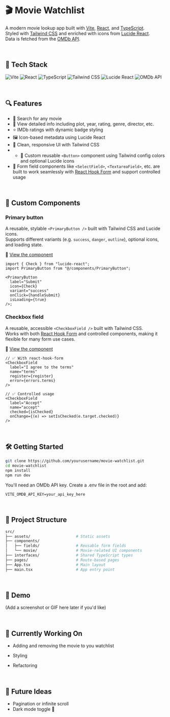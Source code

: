 # 🎬 Movie Watchlist

A modern movie lookup app built with [Vite](https://vitejs.dev/), [React](https://react.dev/), and [TypeScript](https://www.typescriptlang.org/).  
Styled with [Tailwind CSS](https://tailwindcss.com/) and enriched with icons from [Lucide React](https://lucide.dev/).  
Data is fetched from the [OMDb API](https://www.omdbapi.com/).

<br />

## 🚀 Tech Stack

![Vite](https://img.shields.io/badge/Vite-646CFF?style=for-the-badge&logo=vite&logoColor=white)
![React](https://img.shields.io/badge/React-20232A?style=for-the-badge&logo=react&logoColor=61DAFB)
![TypeScript](https://img.shields.io/badge/TypeScript-3178C6?style=for-the-badge&logo=typescript&logoColor=white)
![Tailwind CSS](https://img.shields.io/badge/TailwindCSS-0EA5E9?style=for-the-badge&logo=tailwindcss&logoColor=white)
![Lucide React](https://img.shields.io/badge/Lucide-000000?style=for-the-badge&logo=lucide&logoColor=white)
![OMDb API](https://img.shields.io/badge/OMDb%20API-FF4500?style=for-the-badge)

<br />

## 🔍 Features

- 🎥 Search for any movie
- 📖 View detailed info including plot, year, rating, genre, director, etc.
- ⭐ IMDb ratings with dynamic badge styling
- 🖼️ Icon-based metadata using Lucide React
- 🌙 Clean, responsive UI with Tailwind CSS
- - 🧩 Custom reusable `<Button>` component using Tailwind config colors and optional Lucide icons  
- 🧾 Form field components like `<SelectField>`, `<TextareaField>`, etc. are built to work seamlessly with [React Hook Form](https://react-hook-form.com/) and support controlled usage


<br />

## 🧩 Custom Components

### Primary button

A reusable, stylable `<PrimaryButton />` built with Tailwind CSS and Lucide icons.  
Supports different variants (e.g. `success`, `danger`, `outline`), optional icons, and loading state.

📄 [View the component](./movie-watchlist/src/components/PrimaryButton.tsx)

```tsx
import { Check } from "lucide-react";
import PrimaryButton from "@/components/PrimaryButton";

<PrimaryButton
  label="Submit"
  icon={Check}
  variant="success"
  onClick={handleSubmit}
  isLoading={true}
/>;

```


### Checkbox field

A reusable, accessible `<CheckboxField />` built with Tailwind CSS.  
Works with both [React Hook Form](https://react-hook-form.com/) and controlled components, making it flexible for many form use cases.

📄 [View the component](./movie-watchlist/src/components/fields/CheckboxField.tsx)

```tsx
// ✅ With react-hook-form
<CheckboxField
  label="I agree to the terms"
  name="terms"
  register={register}
  error={errors.terms}
/>

// ✅ Controlled usage
<CheckboxField
  label="Accept"
  name="accept"
  checked={isChecked}
  onChange={(e) => setIsChecked(e.target.checked)}
/>

```
<br />

## 🛠️ Getting Started

```bash
git clone https://github.com/yourusername/movie-watchlist.git
cd movie-watchlist
npm install
npm run dev
```
You'll need an OMDb API key. Create a .env file in the root and add:
```env
VITE_OMDB_API_KEY=your_api_key_here
```
<br />

## 📁 Project Structure
```bash
src/
├── assets/                    # Static assets
├── components/
│   ├── fields/                # Reusable form fields
│   └── movie/                 # Movie-related UI components
├── interfaces/                # Shared TypeScript types
├── pages/                     # Route-based pages
├── App.tsx                    # Main layout
├── main.tsx                   # App entry point

```
<br />


## 📸 Demo
(Add a screenshot or GIF here later if you'd like)

<br />

## 🚧 Currently Working On

- Adding and removing the movie to you watchlist
- Styling
- Refactoring

  <br />

## 🧠 Future Ideas

- Pagination or infinite scroll
- Dark mode toggle 🌙
